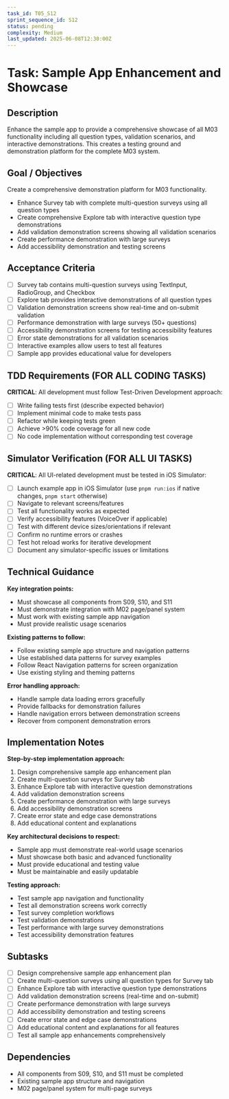 ```yaml
---
task_id: T05_S12
sprint_sequence_id: S12
status: pending
complexity: Medium
last_updated: 2025-06-08T12:30:00Z
---
```


# Task: Sample App Enhancement and Showcase

## Description
Enhance the sample app to provide a comprehensive showcase of all M03 functionality including all question types, validation scenarios, and interactive demonstrations. This creates a testing ground and demonstration platform for the complete M03 system.

## Goal / Objectives
Create a comprehensive demonstration platform for M03 functionality.
- Enhance Survey tab with complete multi-question surveys using all question types
- Create comprehensive Explore tab with interactive question type demonstrations
- Add validation demonstration screens showing all validation scenarios
- Create performance demonstration with large surveys
- Add accessibility demonstration and testing screens

## Acceptance Criteria
- [ ] Survey tab contains multi-question surveys using TextInput, RadioGroup, and Checkbox
- [ ] Explore tab provides interactive demonstrations of all question types
- [ ] Validation demonstration screens show real-time and on-submit validation
- [ ] Performance demonstration with large surveys (50+ questions)
- [ ] Accessibility demonstration screens for testing accessibility features
- [ ] Error state demonstrations for all validation scenarios
- [ ] Interactive examples allow users to test all features
- [ ] Sample app provides educational value for developers

## TDD Requirements (FOR ALL CODING TASKS)
**CRITICAL**: All development must follow Test-Driven Development approach:
- [ ] Write failing tests first (describe expected behavior)
- [ ] Implement minimal code to make tests pass
- [ ] Refactor while keeping tests green
- [ ] Achieve >90% code coverage for all new code
- [ ] No code implementation without corresponding test coverage

## Simulator Verification (FOR ALL UI TASKS)
**CRITICAL**: All UI-related development must be tested in iOS Simulator:
- [ ] Launch example app in iOS Simulator (use `pnpm run:ios` if native changes, `pnpm start` otherwise)
- [ ] Navigate to relevant screens/features
- [ ] Test all functionality works as expected
- [ ] Verify accessibility features (VoiceOver if applicable)
- [ ] Test with different device sizes/orientations if relevant
- [ ] Confirm no runtime errors or crashes
- [ ] Test hot reload works for iterative development
- [ ] Document any simulator-specific issues or limitations

## Technical Guidance
**Key integration points:**
- Must showcase all components from S09, S10, and S11
- Must demonstrate integration with M02 page/panel system
- Must work with existing sample app navigation
- Must provide realistic usage scenarios

**Existing patterns to follow:**
- Follow existing sample app structure and navigation patterns
- Use established data patterns for survey examples
- Follow React Navigation patterns for screen organization
- Use existing styling and theming patterns

**Error handling approach:**
- Handle sample data loading errors gracefully
- Provide fallbacks for demonstration failures
- Handle navigation errors between demonstration screens
- Recover from component demonstration errors

## Implementation Notes
**Step-by-step implementation approach:**
1. Design comprehensive sample app enhancement plan
2. Create multi-question surveys for Survey tab
3. Enhance Explore tab with interactive question demonstrations
4. Add validation demonstration screens
5. Create performance demonstration with large surveys
6. Add accessibility demonstration screens
7. Create error state and edge case demonstrations
8. Add educational content and explanations

**Key architectural decisions to respect:**
- Sample app must demonstrate real-world usage scenarios
- Must showcase both basic and advanced functionality
- Must provide educational and testing value
- Must be maintainable and easily updatable

**Testing approach:**
- Test sample app navigation and functionality
- Test all demonstration screens work correctly
- Test survey completion workflows
- Test validation demonstrations
- Test performance with large survey demonstrations
- Test accessibility demonstration features

## Subtasks
- [ ] Design comprehensive sample app enhancement plan
- [ ] Create multi-question surveys using all question types for Survey tab
- [ ] Enhance Explore tab with interactive question type demonstrations
- [ ] Add validation demonstration screens (real-time and on-submit)
- [ ] Create performance demonstration with large surveys
- [ ] Add accessibility demonstration and testing screens
- [ ] Create error state and edge case demonstrations
- [ ] Add educational content and explanations for all features
- [ ] Test all sample app enhancements comprehensively

## Dependencies
- All components from S09, S10, and S11 must be completed
- Existing sample app structure and navigation
- M02 page/panel system for multi-page surveys